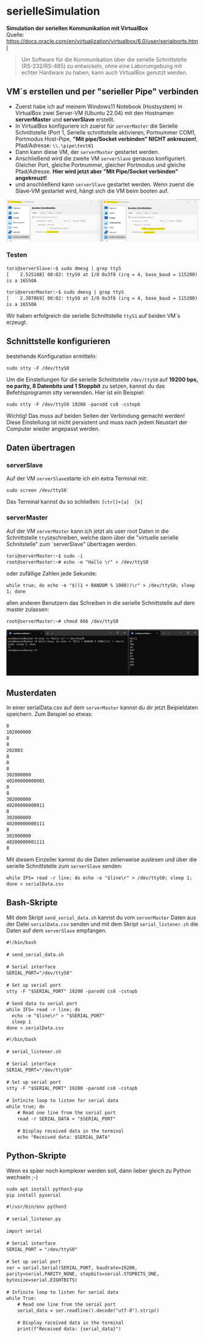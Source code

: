 # serielleSimulation
**Simulation der seriellen Kommunikation mit VirtualBox**   
Quelle: https://docs.oracle.com/en/virtualization/virtualbox/6.0/user/serialports.html  

>Um Software für die Kommunikation über die serielle Schnittstelle (RS-232/RS-485) zu entwickeln, ohne eine Laborumgebung mit echter Hardware zu haben, kann auch VirtualBox genutzt werden.

## VM´s erstellen und per "serieller Pipe" verbinden
* Zuerst habe ich auf meinem Windows11 Notebook (Hostsystem) in VirtualBox zwei Server-VM (Ubuntu 22.04) mit den Hostnamen **serverMaster** und **serverSlave** erstellt.
* In VirtualBox konfiguriere ich zuerst für `serverMaster` die Serielle Schnittstelle (Port 1, Serielle schnittstelle aktivieren, Portnummer COM1, Portmodus Host-Pipe, **"Mit pipe/Socket verbinden" NICHT ankreuzen!**, Pfad/Adresse: `\\.\pipe\test01`
* Dann kann diese VM, der `serverMaster` gestartet werden.
* Anschließend wird die zweite VM `serverSlave` genauso konfiguriert. Gleicher Port, gleiche Portnummer, gleicher Portmodus und gleiche Pfad/Adresse. **Hier wird jetzt aber "Mit Pipe/Socket verbinden" angekreuzt!**
* und anschließend kann `serverSlave` gestartet werden.
Wenn zuerst die Slave-VM gestartet wird, hängt sich die VM beim booten auf.  

![Sreenshot VirtualBox](https://github.com/richtertoralf/serielleSimulation/blob/4e8d87adc7af7e19e2961d2c1feb2366e08df7ba/Screenshot%202024-01-01%20152350.png)

### Testen
```
tori@serverSlave:~$ sudo dmesg | grep ttyS
[    2.525188] 00:02: ttyS0 at I/O 0x3f8 (irq = 4, base_baud = 115200) is a 16550A
```
```
tori@serverMaster:~$ sudo dmesg | grep ttyS
[    2.307869] 00:02: ttyS0 at I/O 0x3f8 (irq = 4, base_baud = 115200) is a 16550A
```
Wir haben erfolgreich die serielle Schnittstelle `ttyS1` auf beiden VM´s erzeugt. 
## Schnittstelle konfigurieren
bestehende Konfiguration ermitteln:
```
sudo stty -F /dev/ttyS0
```
Um die Einstellungen für die serielle Schnittstelle `/dev/ttyS0` auf **19200 bps, no parity, 8 Datenbits und 1 Stoppbit** zu setzen, kannst du das Befehlsprogramm stty verwenden. Hier ist ein Beispiel:
```
sudo stty -F /dev/ttyS0 19200 -parodd cs8 -cstopb
```
Wichtig! Das muss auf beiden Seiten der Verbindung gemacht werden!  
Diese Einstellung ist nicht persistent und muss nach jedem Neustart der Computer wieder angepasst werden.

## Daten übertragen
### serverSlave
Auf der VM `serverSlave`starte ich ein extra Terminal mit:  
```
sudo screen /dev/ttyS0`
```
Das Terminal kannst du so schließen:
`[ctrl]+[a]  [k]`

### serverMaster
Auf der VM `serverMaster` kann ich jetzt als user root Daten in die Schnittstelle `ttyS0`schreiben, welche dann über die "virtuelle serielle Schnitstelle" zum `serverSlave" übertragen werden.  
```
tori@serverMaster:~$ sudo -i
root@serverMaster:~# echo -e "Hallo \r" > /dev/ttyS0
```
oder zufällige Zahlen jede Sekunde:
```
while true; do echo -e "$((1 + RANDOM % 1000))\r" > /dev/ttyS0; sleep 1; done
```
allen anderen Benutzern das Schreiben in die serielle Schnittstelle auf dem master zulassen:
```
root@serverMaster:~# chmod 666 /dev/ttyS0
```
![Screenshot Terminal](https://github.com/richtertoralf/serielleSimulation/blob/b8e84affc56795c1d477f543f048b255f092b553/Screenshot%202024-01-01%20150633.png)

## Musterdaten
In einer serialData.csv auf dem `serverMaster` kannst du dir jetzt Beipieldaten speichern. Zum Beispiel so etwas:
```
8
102000000
8
8
202003
8
8
8
302000000
40200000000001
8
8
302000000
40200000000011
8
302000000
40200000000111
8
302000000
40200000001111
8
```
Mit diesem Einzeiler kannst du die Daten zeilenweise auslesen und über die serielle Schnittstelle zum `serverSlave` senden:
```
while IFS= read -r line; do echo -e "$line\r" > /dev/ttyS0; sleep 1; done < serialData.csv
``` 
## Bash-Skripte
Mit dem Skript `send_serial_data.sh` kannst du vom `serverMaster` Daten aus der Datei `serialData.csv` senden und mit dem Skript `serial_listener.sh` die Daten auf dem `serverSlave` empfangen.  
```
#!/bin/bash

# send_serial_data.sh

# Serial interface
SERIAL_PORT="/dev/ttyS0"

# Set up serial port
stty -F "$SERIAL_PORT" 19200 -parodd cs8 -cstopb

# Send data to serial port
while IFS= read -r line; do
  echo -e "$line\r" > "$SERIAL_PORT"
  sleep 1
done < serialData.csv
```
```
#!/bin/bash

# serial_listener.sh

# Serial interface
SERIAL_PORT="/dev/ttyS0"

# Set up serial port
stty -F "$SERIAL_PORT" 19200 -parodd cs8 -cstopb

# Infinite loop to listen for serial data
while true; do
    # Read one line from the serial port
    read -r SERIAL_DATA < "$SERIAL_PORT"

    # Display received data in the terminal
    echo "Received data: $SERIAL_DATA"
```
## Python-Skripte
Wenn es späer noch komplexer werden soll, dann lieber gleich zu Python wechseln ;-)  
```
sudo apt install python3-pip
pip install pyserial
```
```
#!/usr/bin/env python3

# serial_listener.py

import serial

# Serial interface
SERIAL_PORT = "/dev/ttyS0"

# Set up serial port
ser = serial.Serial(SERIAL_PORT, baudrate=19200, parity=serial.PARITY_NONE, stopbits=serial.STOPBITS_ONE, bytesize=serial.EIGHTBITS)

# Infinite loop to listen for serial data
while True:
    # Read one line from the serial port
    serial_data = ser.readline().decode("utf-8").strip()

    # Display received data in the terminal
    print(f"Received data: {serial_data}")
```
